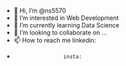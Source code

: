 - 👋 Hi, I’m @ns5570
- 👀 I’m interested in Web Development
- 🌱 I’m currently learning Data Science
- 💞️ I’m looking to collaborate on ...
- 📫 How to reach me linkedin:
-                     insta:

<!---
ns5570/ns5570 is a ✨ special ✨ repository because its `README.md` (this file) appears on your GitHub profile.
You can click the Preview link to take a look at your changes.
--->
